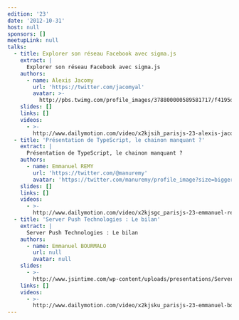 ```yaml
---
edition: '23'
date: '2012-10-31'
host: null
sponsors: []
meetupLink: null
talks:
  - title: Explorer son réseau Facebook avec sigma.js
    extract: |
      Explorer son réseau Facebook avec sigma.js
    authors:
      - name: Alexis Jacomy
        url: 'https://twitter.com/jacomyal'
        avatar: >-
          http://pbs.twimg.com/profile_images/378800000589581717/f4195db02f86d1fda5a078c5c4f55601_bigger.png
    slides: []
    links: []
    videos:
      - >-
        http://www.dailymotion.com/video/x2kjsih_parisjs-23-alexis-jacomy-explorer-son-reseau-facebook-avec-sigma-js_webcam
  - title: 'Présentation de TypeScript, le chainon manquant ?'
    extract: |
      Présentation de TypeScript, le chainon manquant ?
    authors:
      - name: Emmanuel REMY
        url: 'https://twitter.com/@manuremy'
        avatar: 'https://twitter.com/manuremy/profile_image?size=bigger'
    slides: []
    links: []
    videos:
      - >-
        http://www.dailymotion.com/video/x2kjsgc_parisjs-23-emmanuel-remy-presentation-de-typescript-le-chainon-manquant_webcam
  - title: 'Server Push Technologies : Le bilan'
    extract: |
      Server Push Technologies : Le bilan
    authors:
      - name: Emmanuel BOURMALO
        url: null
        avatar: null
    slides:
      - >-
        http://www.jsintime.com/wp-content/uploads/presentations/Server%20Push%20Technologies%20Le%20bilan.pdf
    links: []
    videos:
      - >-
        http://www.dailymotion.com/video/x2kjsku_parisjs-23-emmanuel-bourmalo-server-push-technologies-le-bilan_webcam
---
```


